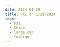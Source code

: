 ```yaml
---
date: 2024-01-29
title: FXI on 1/29/2024
tags: 
  - FXI
  - China
  - large cap
  - foreign
---
```

<div class="post">
<snapshot-grid 
    :reports="['2024/01/26/CTA/FXI', '2024/01/29/CTA/FXI', '2024/01/29/MTP/FXI']"
    chart="2024/01/29/Chart/FXI"
/>
<p>

</p>
<p>

</p>
</div>